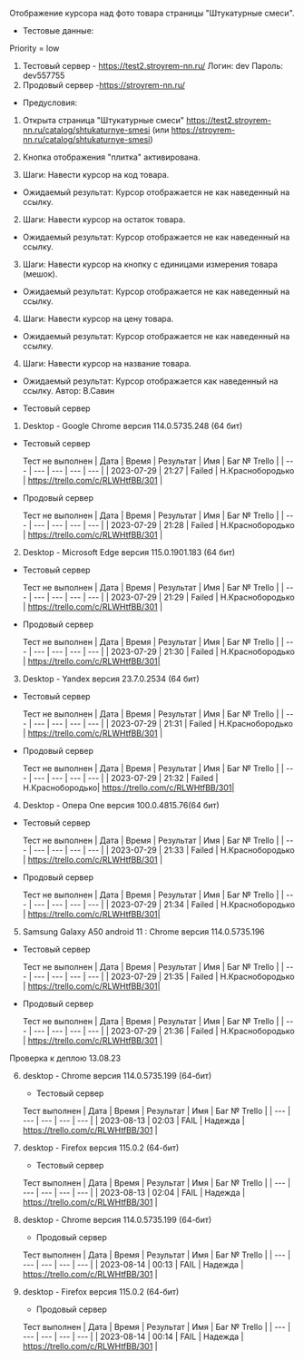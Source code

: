 Отображение курсора над фото товара страницы "Штукатурные смеси".

* Тестовые данные: 

Priority = low

1. Тестовый сервер - https://test2.stroyrem-nn.ru/
Логин: dev
Пароль: dev557755
2. Продовый сервер -https://stroyrem-nn.ru/

* Предусловия:
1. Открыта страница "Штукатурные смеси" https://test2.stroyrem-nn.ru/catalog/shtukaturnye-smesi (или https://stroyrem-nn.ru/catalog/shtukaturnye-smesi)
2. Кнопка отображения "плитка" активирована.

1. Шаги:
Навести курсор на код товара.

* Ожидаемый результат:
Курсор отображается не как наведенный на ссылку.

2. Шаги:
Навести курсор на остаток товара.

* Ожидаемый результат:
Курсор отображается не как наведенный на ссылку.

3. Шаги:
Навести курсор на кнопку с единицами измерения товара (мешок).

* Ожидаемый результат:
Курсор отображается не как наведенный на ссылку.

4. Шаги:
Навести курсор на цену товара.

* Ожидаемый результат:
Курсор отображается не как наведенный на ссылку.

4. Шаги:
Навести курсор на название товара.

* Ожидаемый результат:
Курсор отображается как наведенный на ссылку.
Автор: В.Савин

* Тестовый сервер 

1. Desktop - Google Chrome версия 114.0.5735.248 (64 бит)

* Тестовый сервер 

  Тест не выполнен
| Дата | Время | Результат | Имя | Баг № Trello |
| --- | --- | --- | --- | --- |
| 2023-07-29 | 21:27 | Failed | Н.Краснобородько | https://trello.com/c/RLWHtfBB/301 | 

* Продовый сервер

  Тест не выполнен
| Дата | Время | Результат | Имя | Баг № Trello |
| --- | --- | --- | --- | --- |
| 2023-07-29 | 21:28 | Failed | Н.Краснобородько | https://trello.com/c/RLWHtfBB/301 | 


2. Desktop - Microsoft Edge версия 115.0.1901.183 (64 бит)

* Тестовый сервер

  Тест не выполнен
| Дата | Время | Результат | Имя | Баг № Trello |
| --- | --- | --- | --- | --- |
| 2023-07-29 | 21:29 | Failed | Н.Краснобородько | https://trello.com/c/RLWHtfBB/301 | 

* Продовый сервер

  Тест не выполнен
| Дата | Время | Результат | Имя | Баг № Trello |
| --- | --- | --- | --- | --- |
| 2023-07-29 | 21:30 | Failed | Н.Краснобородько | https://trello.com/c/RLWHtfBB/301| 


3. Desktop - Yandex версия 23.7.0.2534 (64 бит)

* Тестовый сервер 

  Тест не выполнен
| Дата | Время | Результат | Имя | Баг № Trello |
| --- | --- | --- | --- | --- |
| 2023-07-29 | 21:31 | Failed | Н.Краснобородько | https://trello.com/c/RLWHtfBB/301 | 

* Продовый сервер

  Тест не выполнен
| Дата | Время | Результат | Имя | Баг № Trello |
| --- | --- | --- | --- | --- |
| 2023-07-29 | 21:32 | Failed | Н.Краснобородько| https://trello.com/c/RLWHtfBB/301| 


4. Desktop - Опера One версия 100.0.4815.76(64 бит)

* Тестовый сервер  

  Тест не выполнен
| Дата | Время | Результат | Имя | Баг № Trello |
| --- | --- | --- | --- | --- |
| 2023-07-29 | 21:33 | Failed | Н.Краснобородько | https://trello.com/c/RLWHtfBB/301 | 

* Продовый сервер

  Тест не выполнен
| Дата | Время | Результат | Имя | Баг № Trello |
| --- | --- | --- | --- | --- |
| 2023-07-29 | 21:34 | Failed | Н.Краснобородько | https://trello.com/c/RLWHtfBB/301|


5. Samsung Galaxy A50 аndroid 11 : Chrome версия 114.0.5735.196

* Тестовый сервер
  
  Тест не выполнен
| Дата | Время | Результат | Имя | Баг № Trello |
| --- | --- | --- | --- | --- |
| 2023-07-29 | 21:35 | Failed | Н.Краснобородько | https://trello.com/c/RLWHtfBB/301| 

* Продовый сервер

  Тест не выполнен
| Дата | Время | Результат | Имя | Баг № Trello |
| --- | --- | --- | --- | --- |
| 2023-07-29 | 21:36 | Failed | Н.Краснобородько | https://trello.com/c/RLWHtfBB/301 |




Проверка к деплою 13.08.23

6. desktop - Chrome версия 114.0.5735.199 (64-бит)

	* Тестовый сервер 

	Тест выполнен
	| Дата | Время | Результат | Имя | Баг № Trello |
	| --- | --- | --- | --- | --- |
	| 2023-08-13 | 02:03 |  FAIL | Надежда | https://trello.com/c/RLWHtfBB/301 | 
	
7. desktop - Firefox версия 115.0.2 (64-бит)

	* Тестовый сервер 

	Тест выполнен
	| Дата | Время | Результат | Имя | Баг № Trello |
	| --- | --- | --- | --- | --- |
	| 2023-08-13 | 02:04 | FAIL | Надежда | https://trello.com/c/RLWHtfBB/301 | 

 
	
	

8. desktop - Chrome версия 114.0.5735.199 (64-бит)

	* Продовый сервер  

	Тест выполнен
	| Дата | Время | Результат | Имя | Баг № Trello |
	| --- | --- | --- | --- | --- |
	| 2023-08-14 | 00:13 | FAIL | Надежда | https://trello.com/c/RLWHtfBB/301 | 
	
9. desktop - Firefox версия 115.0.2 (64-бит)

	* Продовый сервер 

	Тест выполнен
	| Дата | Время | Результат | Имя | Баг № Trello |
	| --- | --- | --- | --- | --- |
	| 2023-08-14 | 00:14 | FAIL | Надежда | https://trello.com/c/RLWHtfBB/301 | 

